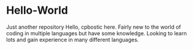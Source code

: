 # Hello-World
Just another repository
Hello, cpbostic here.  Fairly new to the world of coding in multiple languages but have some knowledge.  Looking to learn lots and gain experience in many different languages.
